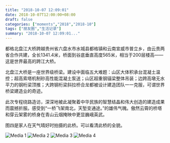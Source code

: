 ```yaml
---
title: "2018-10-07 12:09:01"
date: 2018-10-07T12:00:00+08:00
draft: false
categories: ["moments","2018","2018-10"]
tags: ["朋友圈","生活记录"]
summary: "2018-10-07 12:09:01..."
---
```


都格北盘江大桥跨越贵州省六盘水市水城县都格镇和云南宣威市普立乡，由云贵两省合作共建，全长1341.4米，桥面到谷底垂直高度565米，相当于200层楼高——这是世界最高的跨江大桥。

北盘江大桥是一座世界级桥梁。建设中面临五大难题：山区大体积承台混凝土温控；超高索塔机制砂高性能混凝土泵送；山区超重钢锚梁整体吊装；边跨高墩无水平力的钢桁梁顶推；大跨钢桁梁斜拉桥合龙都被设计建造团队一一克服，可谓世界桥梁建造业的奇迹。

此次专程绕路造访，深深地被此凝聚着中华民族的智慧结晶和伟大创造的建造成果而震撼折服。感受到“一桥飞架南北，天堑变通途。”的雄伟气魄。傲然云霄的桥塔和穿云架雾的桥身在青山云烟掩映中更显巍峨英武。

图四是家人在天气晴好时拍摄的此桥。可以看清此桥的全貌。

![Media 1](/Moments/photos/2018-10-07/201810071209010.jpg)
![Media 2](/Moments/photos/2018-10-07/201810071209011.jpg)
![Media 3](/Moments/photos/2018-10-07/201810071209012.jpg)
![Media 4](/Moments/photos/2018-10-07/201810071209013.jpg)

